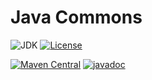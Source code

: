 # Java Commons

![JDK](https://www.panteleyev.org/badges/java-22.svg)
[![License](https://www.panteleyev.org/badges/license.svg)](LICENSE)

[![Maven Central](https://img.shields.io/maven-central/v/org.panteleyev/commons)](https://search.maven.org/artifact/org.panteleyev/commons) [![javadoc](https://javadoc.io/badge2/org.panteleyev/commons/javadoc.svg)](https://javadoc.io/doc/org.panteleyev/commons)
